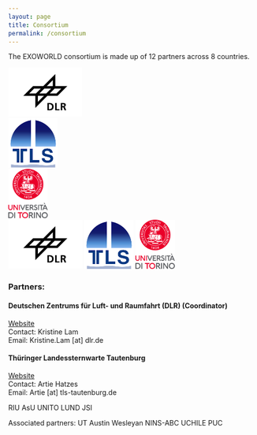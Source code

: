 ```yaml
---
layout: page
title: Consortium
permalink: /consortium
---
```

<link href="style.css" rel="stylesheet" type="text/css" />

The EXOWORLD consortium is made up of 12 partners across 8 countries.

<div class="row">
  <div class="column">
    <img src="/assets/img/dlr-logo.jpeg" alt="DLR logo" height="100">
  </div>
  <div class="column">
    <img src="/assets/img/tautenburg-logo.png" alt="Tautenburg logo" height="100">
  </div>
  <div class="column">
    <img src="/assets/img/torino-logo.svg" alt="Torino logo" height="100">
  </div>
</div>


<img src="/assets/img/dlr-logo.jpeg" alt="DLR logo" height="100">
 <img src="/assets/img/tautenburg-logo.png" alt="Tautenburg logo" height="100">
  <img src="/assets/img/torino-logo.svg" alt="Torino logo" height="100">



<h3>Partners:</h3>

<h4><b>Deutschen Zentrums für Luft- und Raumfahrt (DLR) (Coordinator)</b></h4>
<a href="https://www.dlr.de/pf/desktopdefault.aspx/tabid-179/">Website</a>
<br> 
Contact: Kristine Lam
<br>
Email: Kristine.Lam [at] dlr.de

<h4><b>Thüringer Landessternwarte Tautenburg</b></h4>
<a href="http://www.tls-tautenburg.de/TLS/index.php?id=2&L=1">Website</a>
<br>
Contact: Artie Hatzes
<br>
Email: Artie [at] tls-tautenburg.de


RIU
AsU
UNITO
LUND
JSI

Associated partners:
UT Austin
Wesleyan
NINS-ABC
UCHILE
PUC
